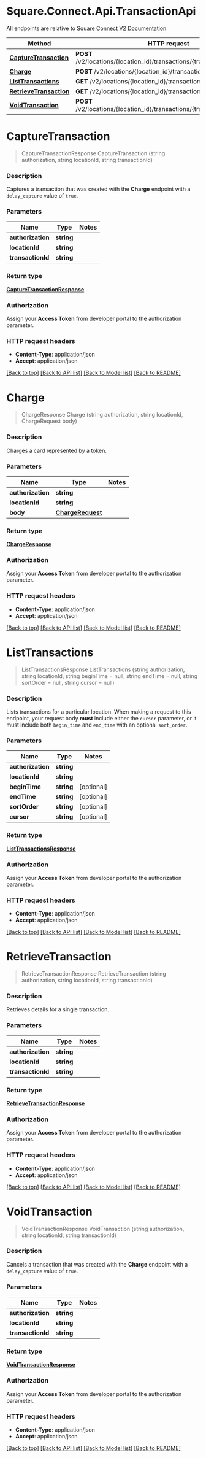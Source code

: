 # Square.Connect.Api.TransactionApi

All endpoints are relative to [Square Connect V2 Documentation](https://docs.connect.squareup.com/api/connect/v2/#navsection-endpoints)

Method | HTTP request 
------------- | ------------- 
[**CaptureTransaction**](TransactionApi.md#capturetransaction) | **POST** /v2/locations/{location_id}/transactions/{transaction_id}/capture
[**Charge**](TransactionApi.md#charge) | **POST** /v2/locations/{location_id}/transactions
[**ListTransactions**](TransactionApi.md#listtransactions) | **GET** /v2/locations/{location_id}/transactions
[**RetrieveTransaction**](TransactionApi.md#retrievetransaction) | **GET** /v2/locations/{location_id}/transactions/{transaction_id}
[**VoidTransaction**](TransactionApi.md#voidtransaction) | **POST** /v2/locations/{location_id}/transactions/{transaction_id}/void


# **CaptureTransaction**
> CaptureTransactionResponse CaptureTransaction (string authorization, string locationId, string transactionId)

### Description

Captures a transaction that was created with the **Charge** endpoint with a `delay_capture` value of `true`.

### Parameters

Name | Type | Notes
------------- | ------------- | -------------
 **authorization** | **string**| 
 **locationId** | **string**| 
 **transactionId** | **string**| 

### Return type

[**CaptureTransactionResponse**](CaptureTransactionResponse.md)

### Authorization

Assign your **Access Token** from developer portal to the authorization parameter.

### HTTP request headers

 - **Content-Type**: application/json
 - **Accept**: application/json

[[Back to top]](#) [[Back to API list]](../README.md#documentation-for-api-endpoints) [[Back to Model list]](../README.md#documentation-for-models) [[Back to README]](../README.md)

# **Charge**
> ChargeResponse Charge (string authorization, string locationId, ChargeRequest body)

### Description

Charges a card represented by a token.

### Parameters

Name | Type | Notes
------------- | ------------- | -------------
 **authorization** | **string**| 
 **locationId** | **string**| 
 **body** | [**ChargeRequest**](ChargeRequest.md)| 

### Return type

[**ChargeResponse**](ChargeResponse.md)

### Authorization

Assign your **Access Token** from developer portal to the authorization parameter.

### HTTP request headers

 - **Content-Type**: application/json
 - **Accept**: application/json

[[Back to top]](#) [[Back to API list]](../README.md#documentation-for-api-endpoints) [[Back to Model list]](../README.md#documentation-for-models) [[Back to README]](../README.md)

# **ListTransactions**
> ListTransactionsResponse ListTransactions (string authorization, string locationId, string beginTime = null, string endTime = null, string sortOrder = null, string cursor = null)

### Description

Lists transactions for a particular location.  When making a request to this endpoint, your request body **must** include either the `cursor` parameter, or it must include both `begin_time` and `end_time` with an optional `sort_order`.

### Parameters

Name | Type | Notes
------------- | ------------- | -------------
 **authorization** | **string**| 
 **locationId** | **string**| 
 **beginTime** | **string**| [optional] 
 **endTime** | **string**| [optional] 
 **sortOrder** | **string**| [optional] 
 **cursor** | **string**| [optional] 

### Return type

[**ListTransactionsResponse**](ListTransactionsResponse.md)

### Authorization

Assign your **Access Token** from developer portal to the authorization parameter.

### HTTP request headers

 - **Content-Type**: application/json
 - **Accept**: application/json

[[Back to top]](#) [[Back to API list]](../README.md#documentation-for-api-endpoints) [[Back to Model list]](../README.md#documentation-for-models) [[Back to README]](../README.md)

# **RetrieveTransaction**
> RetrieveTransactionResponse RetrieveTransaction (string authorization, string locationId, string transactionId)

### Description

Retrieves details for a single transaction.

### Parameters

Name | Type | Notes
------------- | ------------- | -------------
 **authorization** | **string**| 
 **locationId** | **string**| 
 **transactionId** | **string**| 

### Return type

[**RetrieveTransactionResponse**](RetrieveTransactionResponse.md)

### Authorization

Assign your **Access Token** from developer portal to the authorization parameter.

### HTTP request headers

 - **Content-Type**: application/json
 - **Accept**: application/json

[[Back to top]](#) [[Back to API list]](../README.md#documentation-for-api-endpoints) [[Back to Model list]](../README.md#documentation-for-models) [[Back to README]](../README.md)

# **VoidTransaction**
> VoidTransactionResponse VoidTransaction (string authorization, string locationId, string transactionId)

### Description

Cancels a transaction that was created with the **Charge** endpoint with a `delay_capture` value of `true`.

### Parameters

Name | Type | Notes
------------- | ------------- | -------------
 **authorization** | **string**| 
 **locationId** | **string**| 
 **transactionId** | **string**| 

### Return type

[**VoidTransactionResponse**](VoidTransactionResponse.md)

### Authorization

Assign your **Access Token** from developer portal to the authorization parameter.

### HTTP request headers

 - **Content-Type**: application/json
 - **Accept**: application/json

[[Back to top]](#) [[Back to API list]](../README.md#documentation-for-api-endpoints) [[Back to Model list]](../README.md#documentation-for-models) [[Back to README]](../README.md)

